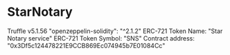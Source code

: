 # StarNotary

Truffle v5.1.56 
"openzeppelin-solidity": "^2.1.2"
ERC-721 Token Name: "Star Notary service"
ERC-721 Token Symbol: "SNS"
Contract address: "0x3Df5c124478221E9CCB869Ec074945b7E01084Cc"
